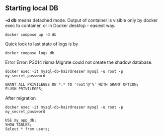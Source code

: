 ## Starting local DB

**-d db** means detached mode. Output of container is visible only by docker exec to container, or in Docker desktop - easiest way.

```
docker compose up -d db
```

Quick look to last state of logs is by

```
docker compose logs db
```

Error Error: P3014 risma Migrate could not create the shadow database.

```
docker exec -it mysql-db-hairdresser mysql -u root -p
my_secret_password
```

```
GRANT ALL PRIVILEGES ON *.* TO 'root'@'%' WITH GRANT OPTION;
FLUSH PRIVILEGES;
```

After migration

```
docker exec -it mysql-db-hairdresser mysql -u root -p
my_secret_password
```

```
USE my_app_db;
SHOW TABLES;
Select * from users;
```

